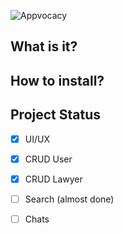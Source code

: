 ![Appvocacy](https://i.imgur.com/yAVX7uP.png)

## What is it?

## How to install?



## Project Status
- [x] UI/UX
- [x] CRUD User
- [x] CRUD Lawyer
- [ ] Search (almost done)
- [ ] Chats


